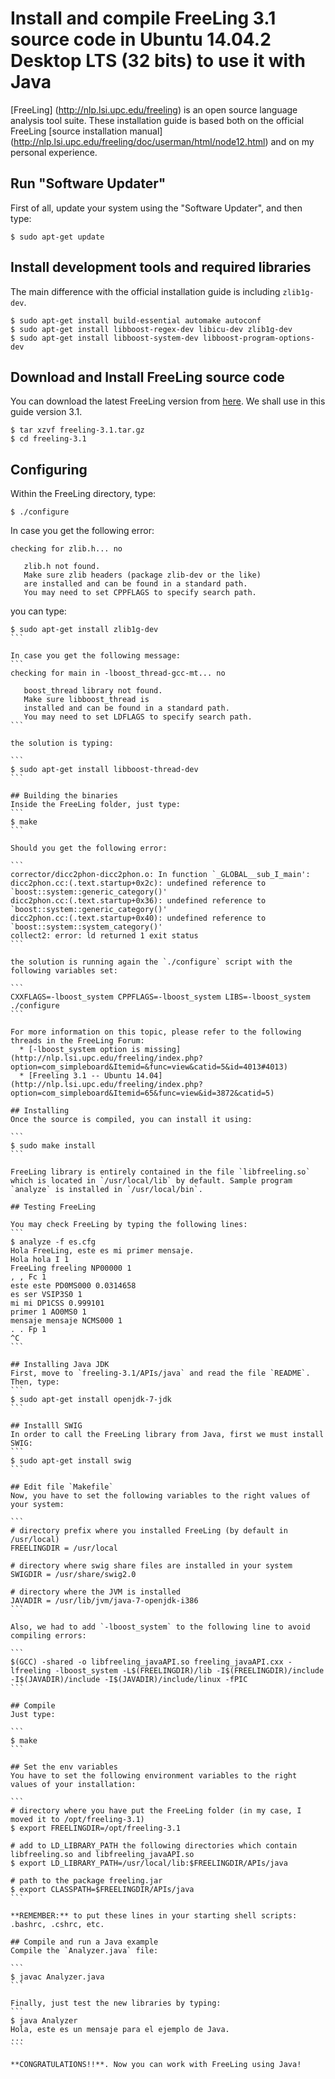 # Install and compile FreeLing 3.1 source code in Ubuntu 14.04.2 Desktop LTS (32 bits) to use it with Java
[FreeLing] (http://nlp.lsi.upc.edu/freeling) is an open source language analysis tool suite. These installation guide is based both on the official FreeLing [source installation manual] (http://nlp.lsi.upc.edu/freeling/doc/userman/html/node12.html) and on my personal experience.

## Run "Software Updater"
First of all, update your system using the "Software Updater", and then type:

```
$ sudo apt-get update
```

## Install development tools and required libraries
The main difference with the official installation guide is including `zlib1g-dev`.

```
$ sudo apt-get install build-essential automake autoconf
$ sudo apt-get install libboost-regex-dev libicu-dev zlib1g-dev
$ sudo apt-get install libboost-system-dev libboost-program-options-dev
```

## Download and Install FreeLing source code
You can download the latest FreeLing version from [here](http://devel.cpl.upc.edu/freeling/downloads?order=time&desc=1). We shall use in this guide version 3.1.

```
$ tar xzvf freeling-3.1.tar.gz
$ cd freeling-3.1
```
## Configuring
Within the FreeLing directory, type:

```
$ ./configure
```

In case you get the following error:
```
checking for zlib.h... no

   zlib.h not found.
   Make sure zlib headers (package zlib-dev or the like)
   are installed and can be found in a standard path.
   You may need to set CPPFLAGS to specify search path.
```

you can type:
````
$ sudo apt-get install zlib1g-dev
```

In case you get the following message:
```
checking for main in -lboost_thread-gcc-mt... no

   boost_thread library not found.
   Make sure libboost_thread is
   installed and can be found in a standard path.
   You may need to set LDFLAGS to specify search path.
```

the solution is typing:

```
$ sudo apt-get install libboost-thread-dev
```

## Building the binaries
Inside the FreeLing folder, just type:
```
$ make
```

Should you get the following error:

```
corrector/dicc2phon-dicc2phon.o: In function `_GLOBAL__sub_I_main':
dicc2phon.cc:(.text.startup+0x2c): undefined reference to `boost::system::generic_category()'
dicc2phon.cc:(.text.startup+0x36): undefined reference to `boost::system::generic_category()'
dicc2phon.cc:(.text.startup+0x40): undefined reference to `boost::system::system_category()'
collect2: error: ld returned 1 exit status
```

the solution is running again the `./configure` script with the following variables set:

```
CXXFLAGS=-lboost_system CPPFLAGS=-lboost_system LIBS=-lboost_system ./configure
```

For more information on this topic, please refer to the following threads in the FreeLing Forum:
  * [-lboost_system option is missing](http://nlp.lsi.upc.edu/freeling/index.php?option=com_simpleboard&Itemid=&func=view&catid=5&id=4013#4013)
  * [Freeling 3.1 -- Ubuntu 14.04](http://nlp.lsi.upc.edu/freeling/index.php?option=com_simpleboard&Itemid=65&func=view&id=3872&catid=5)

## Installing
Once the source is compiled, you can install it using:

```
$ sudo make install
```

FreeLing library is entirely contained in the file `libfreeling.so` which is located in `/usr/local/lib` by default. Sample program `analyze` is installed in `/usr/local/bin`.

## Testing FreeLing

You may check FreeLing by typing the following lines:
```
$ analyze -f es.cfg
Hola FreeLing, este es mi primer mensaje.
Hola hola I 1
FreeLing freeling NP00000 1
, , Fc 1
este este PD0MS000 0.0314658
es ser VSIP3S0 1
mi mi DP1CSS 0.999101
primer 1 AO0MS0 1
mensaje mensaje NCMS000 1
. . Fp 1
^C
```

## Installing Java JDK
First, move to `freeling-3.1/APIs/java` and read the file `README`. Then, type:
```
$ sudo apt-get install openjdk-7-jdk
```

## Installl SWIG
In order to call the FreeLing library from Java, first we must install SWIG:
```
$ sudo apt-get install swig
```

## Edit file `Makefile`
Now, you have to set the following variables to the right values of your system:

```
# directory prefix where you installed FreeLing (by default in /usr/local)
FREELINGDIR = /usr/local

# directory where swig share files are installed in your system
SWIGDIR = /usr/share/swig2.0

# directory where the JVM is installed
JAVADIR = /usr/lib/jvm/java-7-openjdk-i386
```

Also, we had to add `-lboost_system` to the following line to avoid compiling errors:

```
$(GCC) -shared -o libfreeling_javaAPI.so freeling_javaAPI.cxx -lfreeling -lboost_system -L$(FREELINGDIR)/lib -I$(FREELINGDIR)/include -I$(JAVADIR)/include -I$(JAVADIR)/include/linux -fPIC
```

## Compile
Just type:

```
$ make
```

## Set the env variables
You have to set the following environment variables to the right values of your installation:

```
# directory where you have put the FreeLing folder (in my case, I moved it to /opt/freeling-3.1)
$ export FREELINGDIR=/opt/freeling-3.1

# add to LD_LIBRARY_PATH the following directories which contain libfreeling.so and libfreeling_javaAPI.so
$ export LD_LIBRARY_PATH=/usr/local/lib:$FREELINGDIR/APIs/java

# path to the package freeling.jar
$ export CLASSPATH=$FREELINGDIR/APIs/java
```

**REMEMBER:** to put these lines in your starting shell scripts: .bashrc, .cshrc, etc.

## Compile and run a Java example
Compile the `Analyzer.java` file:

```
$ javac Analyzer.java
```

Finally, just test the new libraries by typing:
```
$ java Analyzer
Hola, este es un mensaje para el ejemplo de Java.
...
```

**CONGRATULATIONS!!**. Now you can work with FreeLing using Java!
